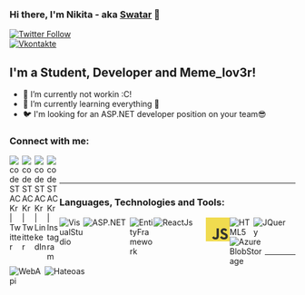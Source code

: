 ### Hi there, I'm Nikita - aka [Swatar][vk] 👋
[![Twitter Follow](https://img.shields.io/twitter/follow/swatarcommon?color=1DA1F2&logo=twitter&style=for-the-badge)](https://twitter.com/intent/follow?original_referer=https%3A%2F%2Fgithub.com%2Fswatarcommonr&screen_name=swatarcommon)
<br/>
[![Vkontakte](https://img.shields.io/endpoint?logo=vk&logoColor=white&style=for-the-badge&url=https%3A%2F%2Fvk-friends-api.herokuapp.com%2Ffriends)](https://vk.com/roie_mo_rider)
## I'm a Student, Developer and Meme_lov3r!

- 🔭 I’m currently not workin :C!
- 🌱 I’m currently learning everything 🦍
- 🐦 I'm looking for an ASP.NET developer position on your team😎

### Connect with me:

[<img align="left" alt="codeSTACKr | Twitter" width="22px" src="https://cdn.jsdelivr.net/npm/simple-icons@v3/icons/vk.svg" />][vk]
[<img align="left" alt="codeSTACKr | Twitter" width="22px" src="https://cdn.jsdelivr.net/npm/simple-icons@v3/icons/twitter.svg" />][twitter]
[<img align="left" alt="codeSTACKr | LinkedIn" width="22px" src="https://cdn.jsdelivr.net/npm/simple-icons@v3/icons/linkedin.svg" />][linkedin]
[<img align="left" alt="codeSTACKr | Instagram" width="22px" src="https://cdn.jsdelivr.net/npm/simple-icons@v3/icons/instagram.svg" />][instagram]

<br />
<br />

---

### Languages, Technologies and Tools:

[<img align="left" alt="VisualStudio" width="42px" src="https://cdn.worldvectorlogo.com/logos/visual-studio-2013.svg" />][visualstudio]

[<img align="left" alt="ASP.NET" width="82px" src="https://chrissainty.com/content/images/2017/10/aspnet-core.png" />][aspnet]

[<img align="left" alt="EntityFramework" width="42px" src="https://codeopinion.com/wp-content/uploads/2017/10/Bitmap-MEDIUM_Entity-Framework-Core-Logo_2colors_Square_Boxed_RGB.png" />][entityframework]

[<img align="left" alt="ReactJs" width="92px" src="https://images.ctfassets.net/bncv3c2gt878/1NK2xfeeRi0608wsss6o46/44b7a7f8ebc76a04fa6dc90198791553/React_logo_wordmark.png?w=1200&h=600&fit=thumb" />][reactjs]

[<img align="left" alt="JavaScript" width="42px" src="https://raw.githubusercontent.com/github/explore/80688e429a7d4ef2fca1e82350fe8e3517d3494d/topics/javascript/javascript.png" />][js]

[<img align="left" alt="HTML5" width="42px" src="https://image.flaticon.com/icons/png/512/1216/1216733.png" />][HTML]

[<img align="left" alt="JQuery" width="62px" src="https://www.iconfinder.com/data/icons/scripting-and-programming-languages/512/JQuery_logo-512.png" />][jquery]

[<img align="left" alt="AzureBlobStorage" width="62px" height="52" src="https://thumb.tildacdn.com/tild3363-3463-4739-b030-393131653661/-/resize/744x/-/format/webp/microsoft-azure.jpg" />][azureblobstorage]

[<img align="left" alt="WebApi" width="62px" src="https://www.videosharp.info/data/img/shop/webapi.png" />][webapi]

[<img align="left" alt="Hateoas" width="122px" src="https://blog.octo.com/wp-content/uploads/2014/10/hateoas1.png" />][hateoas]

<br />
<br />
<br />

---

[visualstudio]: https://visualstudio.microsoft.com/
[aspnet]: https://dotnet.microsoft.com/apps/aspnet
[HTML]: https://developer.mozilla.org/ru/docs/Learn/HTML
[reactjs]: https://reactjs.org
[entityframework]: https://docs.microsoft.com/en-us/ef/
[azureblobstorage]: https://azure.microsoft.com/en-us/services/storage/blobs/
[jquery]: https://jquery.com/
[js]: https://developer.mozilla.org/docs/Web/JavaScript
[webapi]: https://docs.microsoft.com/en-us/aspnet/core/tutorials/first-web-api?view=aspnetcore-3.1&tabs=visual-studio
[hateoas]: https://restfulapi.net/hateoas/
[twitter]: https://twitter.com/swatarcommon
[webdevplaylist]: https://www.youtube.com/playlist?list=PLkwxH9e_vrAJ0WbEsFA9W3I1W-g_BTsbt
[vk]: https://vk.com/roie_mo_rider
[instagram]: https://instagram.com/swatarcommon
[linkedin]: https://linkedin.com/in/swatarcommon
